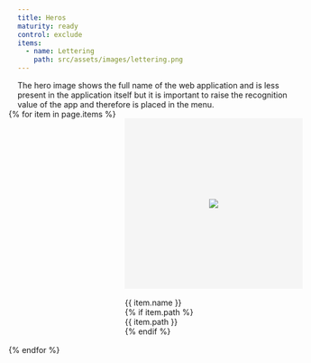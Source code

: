 ```yaml
---
title: Heros
maturity: ready
control: exclude
items:
  - name: Lettering
    path: src/assets/images/lettering.png
---
```


<style>
.set {
  display: flex;
  flex-wrap: wrap;
  margin: 0 -1rem;
  margin-top:  0;
  padding: 0;
  list-style: none;
}
li {
  flex: 1 0 20%;
  margin: 1rem;
}
.image {
  display: flex;
  flex-direction: column;
  align-items: center;
  justify-content: center;
  width: 100%;
  min-width: 280px;
  height: 300px;
  background-color: whitesmoke;
  border: 1px solid whitesmoke;
  margin-bottom: 1rem;
}
img {
  max-height: 100%;
}
p {
  margin: 0;
}
</style>
<p>The hero image shows the full name of the web application and is less present in the application itself but it is important to raise the recognition value of the app and therefore is placed in the menu.</p>

<ul class="set">
{% for item in page.items %} 
  <li>
    <div class="image"><img src="{{ site.baseurl }}/{{ item.path }}"/></div>
    <p class="header">{{ item.name }}</p>
    {% if item.path %}<p>{{ item.path }}</p>{% endif %}
  </li>
{% endfor %}
</ul>
